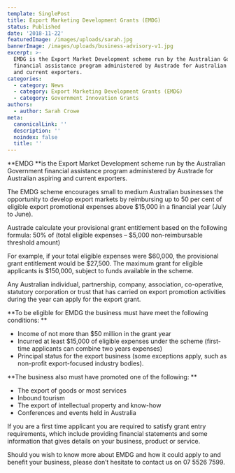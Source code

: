 ```yaml
---
template: SinglePost
title: Export Marketing Development Grants (EMDG)
status: Published
date: '2018-11-22'
featuredImage: /images/uploads/sarah.jpg
bannerImage: /images/uploads/business-advisory-v1.jpg
excerpt: >-
  EMDG is the Export Market Development scheme run by the Australian Government
  financial assistance program administered by Austrade for Australian aspiring
  and current exporters.
categories:
  - category: News
  - category: Export Marketing Development Grants (EMDG)
  - category: Government Innovation Grants
authors:
  - author: Sarah Crowe
meta:
  canonicalLink: ''
  description: ''
  noindex: false
  title: ''
---
```


**EMDG **is the Export Market Development scheme run by the Australian Government financial assistance program administered by Austrade for Australian aspiring and current exporters.

The EMDG scheme encourages small to medium Australian businesses the opportunity to develop export markets by reimbursing up to 50 per cent of eligible export promotional expenses above $15,000 in a financial year (July to June).

Austrade calculate your provisional grant entitlement based on the following formula: 50% of (total eligible expenses – $5,000 non-reimbursable threshold amount)

For example, if your total eligible expenses were $60,000, the provisional grant entitlement would be $27,500. The maximum grant for eligible applicants is $150,000, subject to funds available in the scheme.

Any Australian individual, partnership, company, association, co-operative, statutory corporation or trust that has carried on export promotion activities during the year can apply for the export grant.

**To be eligible for EMDG the business must have meet the following conditions:
**

- Income of not more than $50 million in the grant year
- Incurred at least $15,000 of eligible expenses under the scheme (first-time applicants can combine two years expenses)
- Principal status for the export business (some exceptions apply, such as non-profit export-focused industry bodies).

**The business also must have promoted one of the following:
**

- The export of goods or most services
- Inbound tourism
- The export of intellectual property and know-how
- Conferences and events held in Australia

If you are a first time applicant you are required to satisfy grant entry requirements, which include providing financial statements and some information that gives details on your business, product or service.

Should you wish to know more about EMDG and how it could apply to and benefit your business, please don’t hesitate to contact us on 07 5526 7599.
